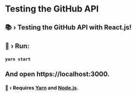 # Testing the GitHub API
## 📚 › Testing the GitHub API with React.js!

## 🚀 › Run: 
### ```yarn start```

## And open https://localhost:3000.
### 🛑 › Requires [Yarn](https://yarnpkg.com/) and [Node.js](https://nodejs.org).
